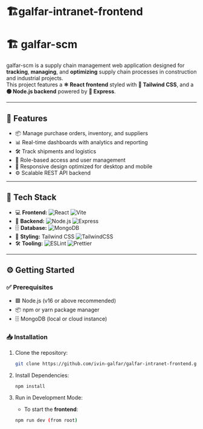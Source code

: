 # 🏗️galfar-intranet-frontend

# 🏗️ galfar-scm

galfar-scm is a supply chain management web application designed for **tracking**, **managing**, and **optimizing** supply chain processes in construction and industrial projects.  
This project features a **⚛️ React frontend** styled with **🎨 Tailwind CSS**, and a **🟢 Node.js backend** powered by **🚂 Express**.

---

## 🚀 Features

- 📦 Manage purchase orders, inventory, and suppliers  
- 📊 Real-time dashboards with analytics and reporting  
- 🛠️ Track shipments and logistics  
- 👥 Role-based access and user management  
- 📱 Responsive design optimized for desktop and mobile  
- ⚙️ Scalable REST API backend

---

## 🧰 Tech Stack

- 💻 **Frontend:** ![React](https://img.shields.io/badge/-React-61DAFB?style=flat&logo=react&logoColor=black) ![Vite](https://img.shields.io/badge/-Vite-646CFF?style=flat&logo=vite&logoColor=white)  
- 🔧 **Backend:** ![Node.js](https://img.shields.io/badge/-Node.js-339933?style=flat&logo=nodedotjs&logoColor=white) ![Express](https://img.shields.io/badge/-Express-000000?style=flat&logo=express&logoColor=white)  
- 🗄 **Database:** ![MongoDB](https://img.shields.io/badge/-MongoDB-47A248?style=flat&logo=mongodb&logoColor=white)  
- 🎨 **Styling:** Tailwind CSS ![TailwindCSS](https://img.shields.io/badge/-TailwindCSS-06B6D4?style=flat&logo=tailwind-css&logoColor=white)  
- 🛠 **Tooling:** ![ESLint](https://img.shields.io/badge/-ESLint-4B32C3?style=flat&logo=eslint&logoColor=white) ![Prettier](https://img.shields.io/badge/-Prettier-F7B93E?style=flat&logo=prettier&logoColor=black)

---

## ⚙️ Getting Started

### ✅ Prerequisites

- 🟩 Node.js (v16 or above recommended)  
- 📦 npm or yarn package manager  
- 🗄 MongoDB (local or cloud instance)  

### 📥 Installation

1. Clone the repository:

   ```bash
   git clone https://github.com/ivin-galfar/galfar-intranet-frontend.git
   ```
   
2. Install Dependencies:

   ```bash
   npm install
   ```
3. Run in Development Mode:

     - To start the **frontend**:

     ```bash
     npm run dev (from root)
     ```
     ```

